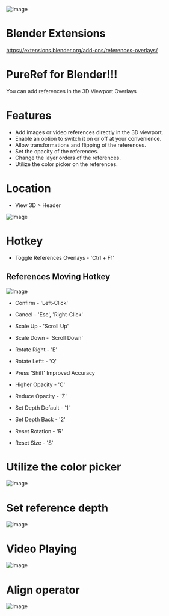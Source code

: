 ![Image](https://imgur.com/Qlv8Cox.png)
# Blender Extensions
https://extensions.blender.org/add-ons/references-overlays/

# PureRef for Blender!!! 
You can add references in the 3D Viewport Overlays

# Features
* Add images or video references directly in the 3D viewport.
* Enable an option to switch it on or off at your convenience.
* Allow transformations and flipping of the references.
* Set the opacity of the references.
* Change the layer orders of the references.
* Utilize the color picker on the references.

# Location
* View 3D > Header

![Image](https://public-files.gumroad.com/o292gfv4nyquj7m6lwkfn1qmrwbu)

# Hotkey
* Toggle References Overlays - 'Ctrl + F1'

## References Moving Hotkey
![Image](https://imgur.com/48BiMUg.gif)

* Confirm - 'Left-Click'
* Cancel - 'Esc', 'Right-Click'
* Scale Up - 'Scroll Up'

* Scale Down - 'Scroll Down'
* Rotate Right - 'E'
* Rotate Leftt - 'Q'
* Press 'Shift' Improved Accuracy
* Higher Opacity - 'C'
* Reduce Opacity - 'Z'
* Set Depth Default - '1'
* Set Depth Back - '2'
* Reset Rotation - 'R'
* Reset Size - 'S'

# Utilize the color picker
![Image](https://imgur.com/XpINl2X.gif)

# Set reference depth
![Image](https://public-files.gumroad.com/t5a5e28mho6h4yj9n57eksdjpdej)

# Video Playing
![Image](https://imgur.com/HvOZi32.gif)

# Align operator
![Image](https://imgur.com/gWwcY8T.gif)
